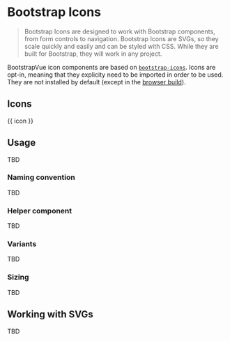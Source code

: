 # Bootstrap Icons

> Bootstrap Icons are designed to work with Bootstrap components, from form controls to navigation.
> Bootstrap Icons are SVGs, so they scale quickly and easily and can be styled with CSS. While they
> are built for Bootstrap, they will work in any project.

BootstrapVue icon components are based on [`bootstrap-icons`](https://icons.getbootstrap.com/). Icons
are opt-in, meaning that they explicity need to be imported in order to be used. They are not installed
by default (except in the [browser build](/docs#build-variants)).

## Icons

<div class="bd-example bv-icons-table notranslate" key="_bv-icons-table_">
  <b-form @submit.prevent>
   <b-form-group
     label="Search icons"
     label-cols-sm="6"
     label-cols-md="8"
     label-align-sm="right"
   >
     <b-form-input
       key="_bv-icons-table-input_"
       v-model="iconFilter"
       type="search"
       aria-controls="bv-icons-table"
     ></b-form-input>
   </b-form-group>
  </b-form>
  <b-row id="bv-icons-table" tag="ul" cols="3" cols-sm="4" cols-lg="6" class="list-unstyled mb-0">
    <b-col
      v-for="icon in filteredIcons"
      :key="icon"
      tag="li"
      class="mb-2 text-center"
    >
      <b-card bg-variant="light"><b-icon :icon="icon"></b-icon></b-card>
      <b-form-text class="mt-1">{{ icon }}</b-form-text>
    </b-col>
  </b-row>
</div>

## Usage

TBD

### Naming convention

TBD

### Helper component

TBD

### Variants

TBD

### Sizing

TBD

## Working with SVGs

TBD

